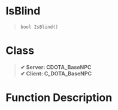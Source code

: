 # IsBlind
> `bool IsBlind()`
# Class
> __✔ Server: CDOTA_BaseNPC__  
> __✔ Client: C_DOTA_BaseNPC__  
# Function Description

